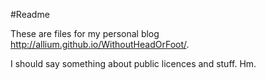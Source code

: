 #Readme

These are files for my personal blog http://allium.github.io/WithoutHeadOrFoot/.

I should say something about public licences and stuff. Hm.